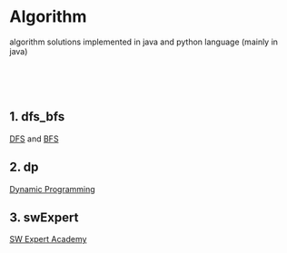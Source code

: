 # Algorithm
algorithm solutions implemented in java and python language (mainly in java)

<br><br><br>


## 1. dfs_bfs
<a href="https://www.acmicpc.net/problem/tag/DFS">DFS</a> and <a href="https://www.acmicpc.net/problem/tag/BFS">BFS</a>
<br>

## 2. dp
<a href="https://www.acmicpc.net/problem/tag/%EB%8B%A4%EC%9D%B4%EB%82%98%EB%AF%B9%20%ED%94%84%EB%A1%9C%EA%B7%B8%EB%9E%98%EB%B0%8D">
  Dynamic Programming
</a>
<br>

## 3. swExpert
<a href="https://www.swexpertacademy.com/main/userpage/code/userProblemBoxDetail.do?probBoxId=AV5Po0AqAPwDFAUq&leftPage=1&curPage=userpage&userId=SWEAC">
  SW Expert Academy
</a>
<br>
